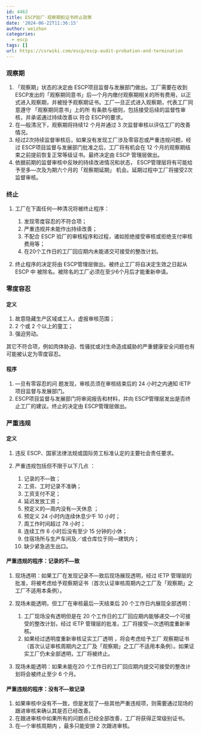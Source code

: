 ```yaml
---
id: 4463
title: ESCP验厂-观察期和证书终止政策
date: '2024-06-22T11:36:15'
author: weizhan
categories:
  - escp
tags: []
url: https://csrwiki.com/escp/escp-audit-probation-and-termination
---
```


### 观察期

1. 「观察期」状态的决定由 ESCP项目监督与发展部门做出。工厂需要在收到 ESCP发出的「观察期同意书」后—个月内缴付观察期相关的所有费用，以正式进入观察期，并被授予观察期证书。工厂—旦正式进入观察期，代表工厂同意遵守 「观察期同意书」上的所 有条款与细则，包括接受后续的监督性审核，并承诺通过持续改善以 符合 ESCP的要求。
2. 在—般清况下，观察期将持续12 个月并通过 3 次监督审核以评估工厂的改善情况。
3. 经过2次持续监督审核后，如果没有发现工厂涉及零容忍或严重违规问题，经过 ESCP项目监督与发展部门批准之后，工厂将有机会在 12 个月的观察期结束之前提前恢复正常等级证书。最终决定由 ESCP 管理层做出。
4. 依据前期的监督审核中反映的持续改进情况和状态， ESCP管理层将有可能给予至多—次及为期六个月的「观察期延期」 机会。延期过程中工厂将接受2次监督审核。

### 终止

1. 工厂在下面任何—种清况将被终止程序：

   1. 发现零度容忍的不符合项；
   2. 严重违规并未能作出持续改善；
   3. 不配合 ESCP 验厂的审核程序和过程，诸如拒绝接受审核或拒绝支付审核费用等；
   4. 在20个工作日的工厂回应期内未能递交可接受的整改计划。

2. 终止程序的决定将由 ESCP管理层做出。被终止工厂将自决定生效之日起从 ESCP 中 被除名。被除名的工厂必须在至少6个月后才能重新申请。

### 零度容忍

#### 定义

1. 故意隐藏生产区域或工人，虚报审核范围；
2. 2 个或 2 个以上的童工；
3. 强迫劳动。

其它不符合项，例如肉体胁迫、性骚扰或对生命造成威胁的严重健康安全问题也有可能被认定为零度容忍。

#### 程序

1. —旦有零容忍的问 题发现，审核员须在审核结束后的 24 小时之内通知 IETP 项目监督与发展部门。
2. ESCP项目监督与发展部门将审阅报告和材料，并向 ESCP管理层发出是否终止工厂的建议。终止的决定由 ESCP管理层做出。

### 严重违规

#### 定义

1. 违反 ESCP、国家法律法规或国际劳工标准认定的主要社会责任要求。

2. 严重违规包括但不限于以下几点 ：

   1. 记录的不—致；
   2. 工资、工时记录不准确；
   3. 工资支付不足；
   4. 延迟发放工资；
   5. 预定义的—周内没有—天休息 ；
   6. 预定义 24 小时内连续休息少千 10 小时；
   7. 周工作时间超过 78 小时；
   8. 连续工作 6 小时后没有至少 15 分钟的小休；
   9. 住宿场所与生产车间及／或仓库位于同—建筑内；
   10. 缺少紧急逃生出口。

#### 严重违规的程序：记录的不—致

1. 现场透明：如果工厂在发现记录不—致后现场展现透明，经过 IETP 管理层的批准，将被考虑给予观察期证书（首次认证审核周期内之工厂及「观察期」之工厂不适用本条例）。

2. 现场未能透明，但工厂在审核最后—天结束后 20 个工作日内展现全部透明：

   1. 工厂现场没有透明但是在 20 个工作日的工厂回应期内能够递交—个可接受的整改计划，经过 IETP 管理层的批准，工厂将接受—次透明度重新审核。
   2. 如果经过透明度重新审核证实工厂透明 ，将会考虑给予工厂 观察期证书（首次认证审核周期内之工厂及「观察期」之工厂不适用本条例）。如果证实工厂仍未全部透明，工厂将被终止。

3. 现场未能透明：如果未能在20 个工作日的工厂回应期内提交可接受的整改计划将会被终止至少 6 个月。

#### 严重违规的程序：没有不—致记录

1. 如果审核中没有不—致，但是发现了—些其他严重违规项，则需要通过现场的跟进审核来确认其是否已经改善。
2. 在跟进审核中如果所有的问题点已经全部改善，工厂将获得正常级别证书。
3. 在—个审核周期内 ，最多只能安排 2 次跟进审核。
